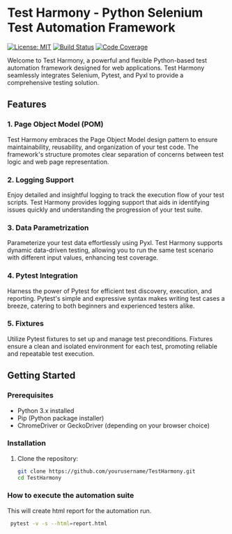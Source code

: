 # Test Harmony - Python Selenium Test Automation Framework

[![License: MIT](https://img.shields.io/badge/License-MIT-yellow.svg)](https://opensource.org/licenses/MIT)
[![Build Status](https://img.shields.io/travis/yourusername/test-harmony.svg?branch=main)](https://travis-ci.org/prateeksethiDev/test-harmony)
[![Code Coverage](https://img.shields.io/codecov/c/github/yourusername/test-harmony.svg)](https://codecov.io/gh/prateeksethiDev/test-harmony)

Welcome to Test Harmony, a powerful and flexible Python-based test automation framework designed for web applications. Test Harmony seamlessly integrates Selenium, Pytest, and Pyxl to provide a comprehensive testing solution.

## Features

### 1. Page Object Model (POM)

Test Harmony embraces the Page Object Model design pattern to ensure maintainability, reusability, and organization of your test code. The framework's structure promotes clear separation of concerns between test logic and web page representation.

### 2. Logging Support

Enjoy detailed and insightful logging to track the execution flow of your test scripts. Test Harmony provides logging support that aids in identifying issues quickly and understanding the progression of your test suite.

### 3. Data Parametrization

Parameterize your test data effortlessly using Pyxl. Test Harmony supports dynamic data-driven testing, allowing you to run the same test scenario with different input values, enhancing test coverage.

### 4. Pytest Integration

Harness the power of Pytest for efficient test discovery, execution, and reporting. Pytest's simple and expressive syntax makes writing test cases a breeze, catering to both beginners and experienced testers alike.

### 5. Fixtures

Utilize Pytest fixtures to set up and manage test preconditions. Fixtures ensure a clean and isolated environment for each test, promoting reliable and repeatable test execution.

## Getting Started

### Prerequisites

- Python 3.x installed
- Pip (Python package installer)
- ChromeDriver or GeckoDriver (depending on your browser choice)

### Installation

1. Clone the repository:

   ```bash
   git clone https://github.com/yourusername/TestHarmony.git
   cd TestHarmony
   

### How to execute the automation suite

This will create html report for the automation run. 
   ```bash
    pytest -v -s --html=report.html